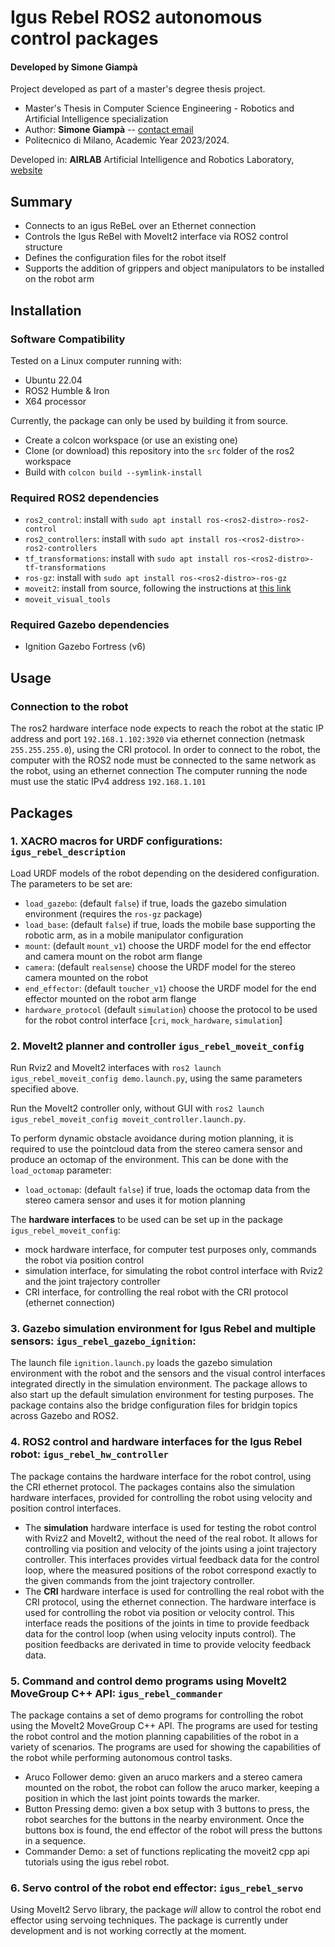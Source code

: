 # Igus Rebel ROS2 autonomous control packages

#### Developed by Simone Giampà

Project developed as part of a master's degree thesis project.

- Master's Thesis in Computer Science Engineering - Robotics and Artificial Intelligence specialization
- Author: __Simone Giampà__ -- [contact email](simone.giampa@mail.polimi.it)
- Politecnico di Milano, Academic Year 2023/2024.

Developed in: **AIRLAB** Artificial Intelligence and Robotics Laboratory, [website](https://airlab.deib.polimi.it/)

## Summary

* Connects to an igus ReBeL over an Ethernet connection
* Controls the Igus ReBel with MoveIt2 interface via ROS2 control structure
* Defines the configuration files for the robot itself
* Supports the addition of grippers and object manipulators to be installed on the robot arm

## Installation

### Software Compatibility

Tested on a Linux computer running with:
- Ubuntu 22.04
- ROS2 Humble & Iron
- X64 processor

Currently, the package can only be used by building it from source.

* Create a colcon workspace (or use an existing one)
* Clone (or download) this repository into the `src` folder of the ros2 workspace
* Build with `colcon build --symlink-install`

### Required ROS2 dependencies 

- `ros2_control`: install with `sudo apt install ros-<ros2-distro>-ros2-control`
- `ros2_controllers`: install with `sudo apt install ros-<ros2-distro>-ros2-controllers`
- `tf_transformations`: install with `sudo apt install ros-<ros2-distro>-tf-transformations`
- `ros-gz`: install with `sudo apt install ros-<ros2-distro>-ros-gz`
- `moveit2`: install from source, following the instructions at [this link](https://moveit.ros.org/install-moveit2/source/)
- `moveit_visual_tools`


### Required Gazebo dependencies

- Ignition Gazebo Fortress (v6)

## Usage

### Connection to the robot

The ros2 hardware interface node expects to reach the robot at the static IP address and port `192.168.1.102:3920` 
via ethernet connection (netmask `255.255.255.0`), using the CRI protocol. In order to connect to the robot, the computer with the
ROS2 node must be connected to the same network as the robot, using an ethernet connection
The computer running the node must use the static IPv4 address `192.168.1.101`

## Packages

### 1. XACRO macros for URDF configurations: `igus_rebel_description`

Load URDF models of the robot depending on the desidered configuration. The parameters to be set are:
- `load_gazebo`: (default `false`) if true, loads the gazebo simulation environment (requires the `ros-gz` package)
- `load_base`: (default `false`) if true, loads the mobile base supporting the robotic arm, as in a mobile manipulator configuration
- `mount`: (default `mount_v1`) choose the URDF model for the end effector and camera mount on the robot arm flange
- `camera`: (default `realsense`) choose the URDF model for the stereo camera mounted on the robot
- `end_effector`: (default `toucher_v1`) choose the URDF model for the end effector mounted on the robot arm flange
- `hardware_protocol` (default `simulation`) choose the protocol to be used for the robot control interface [`cri`, `mock_hardware`, `simulation`]


### 2. MoveIt2 planner and controller `igus_rebel_moveit_config`

Run Rviz2 and MoveIt2 interfaces with `ros2 launch igus_rebel_moveit_config demo.launch.py`, using the same parameters specified above.

Run the MoveIt2 controller only, without GUI with `ros2 launch igus_rebel_moveit_config moveit_controller.launch.py`.

To perform dynamic obstacle avoidance during motion planning, it is required to use the pointcloud data from the stereo camera sensor
and produce an octomap of the environment. This can be done with the `load_octomap` parameter:
- `load_octomap`: (default `false`) if true, loads the octomap data from the stereo camera sensor and uses it for motion planning

The **hardware interfaces** to be used can be set up in the package `igus_rebel_moveit_config`:
- mock hardware interface, for computer test purposes only, commands the robot via position control
- simulation interface, for simulating the robot control interface with Rviz2 and the joint trajectory controller
- CRI interface, for controlling the real robot with the CRI protocol (ethernet connection)

### 3. Gazebo simulation environment for Igus Rebel and multiple sensors: `igus_rebel_gazebo_ignition`:

The launch file `ignition.launch.py` loads the gazebo simulation environment with the robot and the sensors and the visual control
interfaces integrated directly in the simulation environment. The package allows to also start up the default simulation environment for testing purposes.
The package contains also the bridge configuration files for bridgin topics across Gazebo and ROS2.

### 4. ROS2 control and hardware interfaces for the Igus Rebel robot: `igus_rebel_hw_controller`

The package contains the hardware interface for the robot control, using the CRI ethernet protocol. 
The packages contains also the simulation hardware interfaces, provided for controlling the robot using velocity and position control interfaces. 

- The **simulation** hardware interface is used for testing the robot control with Rviz2 and MoveIt2, without the need of the real robot.
It allows for controlling via position and velocity of the joints using a joint trajectory controller. This interfaces provides virtual 
feedback data for the control loop, where the measured positions of the robot correspond exactly to the given commands from the
joint trajectory controller.
- The **CRI** hardware interface is used for controlling the real robot with the CRI protocol, using the ethernet connection. The
hardware interface is used for controlling the robot via position or velocity control. This interface reads the positions of the joints in time
to provide feedback data for the control loop (when using velocity inputs control). The position feedbacks are derivated in time to provide
velocity feedback data.

### 5. Command and control demo programs using MoveIt2 MoveGroup C++ API: `igus_rebel_commander`

The package contains a set of demo programs for controlling the robot using the MoveIt2 MoveGroup C++ API. The programs are used for
testing the robot control and the motion planning capabilities of the robot in a variety of scenarios. The programs are used for showing the
capabilities of the robot while performing autonomous control tasks.

- Aruco Follower demo: given an aruco markers and a stereo camera mounted on the robot, the robot can follow the aruco marker, 
  keeping a position in which the last joint points towards the marker. 
- Button Pressing demo: given a box setup with 3 buttons to press, the robot searches for the buttons in the nearby environment. Once the buttons 
  box is found, the end effector of the robot will press the buttons in a sequence.
- Commander Demo: a set of functions replicating the moveit2 cpp api tutorials using the igus rebel robot.

### 6. Servo control of the robot end effector: `igus_rebel_servo`

Using MoveIt2 Servo library, the package _will_ allow to control the robot end effector using servoing techniques. The package is currently
under development and is not working correctly at the moment.